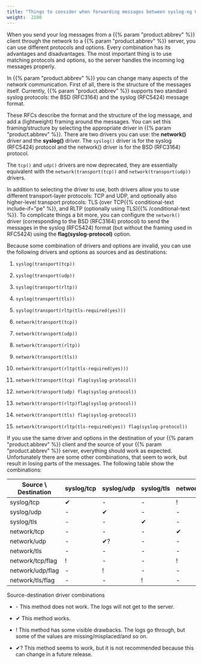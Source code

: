 ```yaml
---
title: "Things to consider when forwarding messages between syslog-ng OSE hosts"
weight:  2100
---
```

<!-- DISCLAIMER: This file is based on the syslog-ng Open Source Edition documentation https://github.com/balabit/syslog-ng-ose-guides/commit/2f4a52ee61d1ea9ad27cb4f3168b95408fddfdf2 and is used under the terms of The syslog-ng Open Source Edition Documentation License. The file has been modified by Axoflow. -->

When you send your log messages from a {{% param "product.abbrev" %}} client through the network to a {{% param "product.abbrev" %}} server, you can use different protocols and options. Every combination has its advantages and disadvantages. The most important thing is to use matching protocols and options, so the server handles the incoming log messages properly.

In {{% param "product.abbrev" %}} you can change many aspects of the network communication. First of all, there is the structure of the messages itself. Currently, {{% param "product.abbrev" %}} supports two standard syslog protocols: the BSD (RFC3164) and the syslog (RFC5424) message format.

These RFCs describe the format and the structure of the log message, and add a (lightweight) framing around the messages. You can set this framing/structure by selecting the appropriate driver in {{% param "product.abbrev" %}}. There are two drivers you can use: the **network()** driver and the **syslog()** driver. The `syslog()` driver is for the syslog (RFC5424) protocol and the network() driver is for the BSD (RFC3164) protocol.

The `tcp()` and `udp()` drivers are now deprecated, they are essentially equivalent with the `network(transport(tcp))` and `network(transport(udp))` drivers.

In addition to selecting the driver to use, both drivers allow you to use different transport-layer protocols: TCP and UDP, and optionally also higher-level transport protocols: TLS (over TCP{{% conditional-text include-if="pe" %}}, and RLTP (optionally using TLS){{% /conditional-text %}}. To complicate things a bit more, you can configure the `network()` driver (corresponding to the BSD (RFC3164) protocol) to send the messages in the syslog (RFC5424) format (but without the framing used in RFC5424) using the **flag(syslog-protocol)** option.

Because some combination of drivers and options are invalid, you can use the following drivers and options as sources and as destinations:

1.  `syslog(transport(tcp))`

2.  `syslog(transport(udp))`

3.  `syslog(transport(rltp))`

4.  `syslog(transport(tls))`

5.  `syslog(transport(rltp(tls-required(yes)))`

6.  `network(transport(tcp))`

7.  `network(transport(udp))`

8.  `network(transport(rltp))`

9.  `network(transport(tls))`

10. `network(transport(rltp(tls-required(yes)))`

11. `network(transport(tcp) flag(syslog-protocol))`

12. `network(transport(udp) flag(syslog-protocol))`

13. `network(transport(rltp)flag(syslog-protocol))`

14. `network(transport(tls) flag(syslog-protocol))`

15. `network(transport(rltp(tls-required(yes)) flag(syslog-protocol))`

If you use the same driver and options in the destination of your {{% param "product.abbrev" %}} client and the source of your {{% param "product.abbrev" %}} server, everything should work as expected. Unfortunately there are some other combinations, that seem to work, but result in losing parts of the messages. The following table show the combinations:

| Source \\ Destination | syslog/tcp | syslog/udp | syslog/tls | network/tcp | network/udp | network/tls | network/tcp/flag | network/udp/flag | network/tls/flag |
| --------------------- | ---------- | ---------- | ---------- | ----------- | ----------- | ----------- | ---------------- | ---------------- | ---------------- |
| syslog/tcp            | ✔          | \-         | \-         | \!          | \-          | \-          | \!               | \-               | \-               |
| syslog/udp            | \-         | ✔          | \-         | \-          | \!          | \-          | \-               | \!               | \-               |
| syslog/tls            | \-         | \-         | ✔          | \-          | \-          | \!          | \-               | \-               | \!               |
| network/tcp           | \-         | \-         | \-         | ✔           | \-          | \-          | ✔?               | \-               | \-               |
| network/udp           | \-         | ✔?         | \-         | \-          | ✔           | \-          | \-               | ✔?               | \-               |
| network/tls           | \-         | \-         | \-         | \-          | \-          | ✔           | \-               | \-               | ✔?               |
| network/tcp/flag      | \!         | \-         | \-         | \!          | \-          | \-          | ✔                | \-               | \-               |
| network/udp/flag      | \-         | \!         | \-         | \-          | \!          | \-          | \-               | ✔                | \-               |
| network/tls/flag      | \-         | \-         | \!         | \-          | \-          | \!          | \-               | \-               | ✔                |

Source-destination driver combinations

  - \- This method does not work. The logs will not get to the server.

  - ✔ This method works.

  - \! This method has some visible drawbacks. The logs go through, but some of the values are missing/misplaced/and so on.

  - ✔? This method seems to work, but it is not recommended because this can change in a future release.
